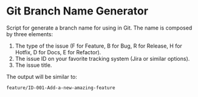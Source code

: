 # Git Branch Name Generator
Script for generate a branch name for using in Git. The name is composed by three elements:
1. The type of the issue (F for Feature, B for Bug, R for Release, H for Hotfix, D for Docs, E for Refactor).
2. The issue ID on your favorite tracking system (Jira or similar options).
3. The issue title.

The output will be similar to:
```
feature/ID-001-Add-a-new-amazing-feature
```
